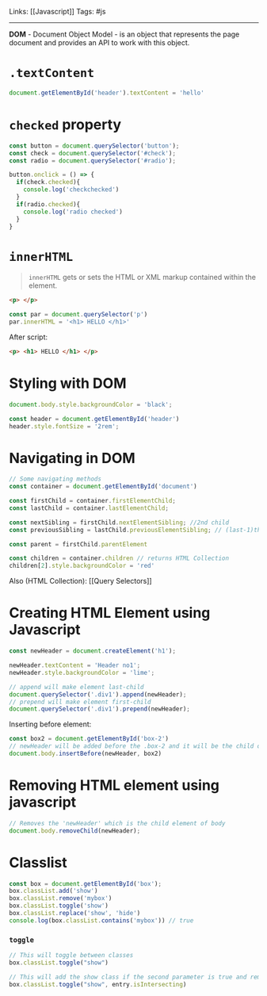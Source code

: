 Links: [[Javascript]]
Tags: #js

<hr>

**DOM** - Document Object Model - is an object that represents the page document and provides an API to work with this object. 
# `.textContent`
```js
document.getElementById('header').textContent = 'hello'
```

# `checked` property
```js
const button = document.querySelector('button');
const check = document.querySelector('#check');
const radio = document.querySelector('#radio');

button.onclick = () => {
  if(check.checked){
    console.log('checkchecked')
  }
  if(radio.checked){
    console.log('radio checked')
  }
}
```

# `innerHTML`

> `innerHTML` gets or sets the HTML or XML markup contained within the element.

```html
<p> </p>
```

```js
const par = document.querySelector('p')
par.innerHTML = '<h1> HELLO </h1>'
```
After script:
```html
<p> <h1> HELLO </h1> </p>
```

# Styling with DOM
```js
document.body.style.backgroundColor = 'black';
```

```js
const header = document.getElementById('header')
header.style.fontSize = '2rem';
```

# Navigating in DOM
```js
// Some navigating methods
const container = document.getElementById('document')

const firstChild = container.firstElementChild;
const lastChild = container.lastElementChild;

const nextSibling = firstChild.nextElementSibling; //2nd child
const previousSibling = lastChild.previousElementSibling; // (last-1)th child

const parent = firstChild.parentElement 

const children = container.children // returns HTML Collection
children[2].style.backgroundColor = 'red'
```
Also (HTML Collection): [[Query Selectors]]

# Creating HTML Element using Javascript

```js
const newHeader = document.createElement('h1');

newHeader.textContent = 'Header no1';
newHeader.style.backgroundColor = 'lime';

// append will make element last-child 
document.querySelector('.div1').append(newHeader); 
// prepend will make element first-child
document.querySelector('.div1').prepend(newHeader); 
```

Inserting before element:
```js
const box2 = document.getElementById('box-2')
// newHeader will be added before the .box-2 and it will be the child of the body
document.body.insertBefore(newHeader, box2) 
```

# Removing HTML element using javascript
```js
// Removes the 'newHeader' which is the child element of body
document.body.removeChild(newHeader);
```

# Classlist
```js
const box = document.getElementById('box');
box.classList.add('show')
box.classList.remove('mybox')
box.classList.toggle('show')
box.classList.replace('show', 'hide')
console.log(box.classList.contains('mybox')) // true
```
### `toggle`
```js
// This will toggle between classes
box.classList.toggle("show")

// This will add the show class if the second parameter is true and remove the class if it is false
box.classList.toggle("show", entry.isIntersecting)
```